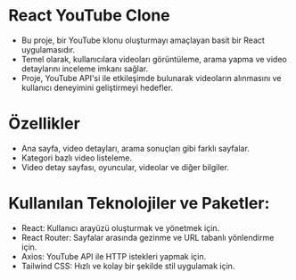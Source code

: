 # React YouTube Clone

- Bu proje, bir YouTube klonu oluşturmayı amaçlayan basit bir React uygulamasıdır. 
- Temel olarak, kullanıcılara videoları görüntüleme, arama yapma ve video detaylarını inceleme imkanı sağlar.
-  Proje, YouTube API'si ile etkileşimde bulunarak videoların alınmasını ve kullanıcı deneyimini geliştirmeyi hedefler.



# Özellikler
- Ana sayfa, video detayları, arama sonuçları gibi farklı sayfalar.
- Kategori bazlı video listeleme.
- Video detay sayfası, oyuncular, videolar ve diğer bilgiler.



# Kullanılan Teknolojiler ve Paketler:

- React: Kullanıcı arayüzü oluşturmak ve yönetmek için.
- React Router: Sayfalar arasında gezinme ve URL tabanlı yönlendirme için.
- Axios: YouTube API ile HTTP istekleri yapmak için.
- Tailwind CSS: Hızlı ve kolay bir şekilde stil uygulamak için.


